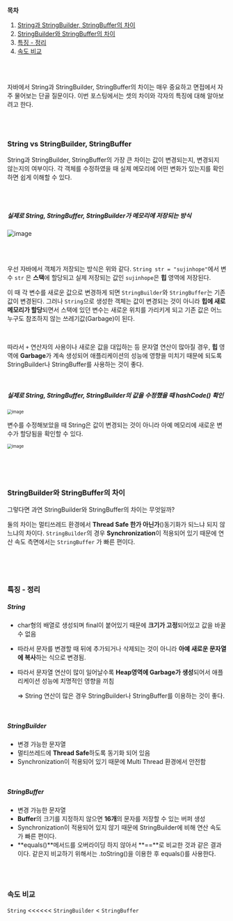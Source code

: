 **목차**

1. <a href="#title1">String과 StringBuilder, StringBuffer의 차이</a>
2. <a href="#title2">StringBuilder와 StringBuffer의 차이</a>
3. <a href="#title3">특징 - 정리</a>
4. <a href="#title4">속도 비교</a>



<br/><br/>

자바에서 String과 StringBuilder, StringBuffer의 차이는 매우 중요하고 면접에서 자주 물어보는 단골 질문이다. 이번 포스팅에서는 셋의 차이와 각자의 특징에 대해 알아보려고 한다.

<br/><br/>

### String vs StringBuilder, StringBuffer

String과 StringBuilder, StringBuffer의 가장 큰 차이는 값이 변경되는지, 변경되지 않는지의 여부이다. 각 객체를 수정하였을 때 실제 메모리에 어떤 변화가 있는지를 확인하면 쉽게 이해할 수 있다.

<br/><br/>

##### 실제로 String, StringBuffer, StringBuilder가 메모리에 저장되는 방식

![image](https://user-images.githubusercontent.com/33229855/109012441-5d574e80-76f5-11eb-8c39-db432b0fc3ca.png)



<br/><br/>

 우선 자바에서 객체가 저장되는 방식은 위와 같다. `String str = "sujinhope"`에서 변수 `str` 은 **스택**에 할당되고 실제 저장되는 값인 `sujinhope`은 **힙** 영역에 저장된다. 

 이 때 각 변수를 새로운 값으로 변경하게 되면 `StringBuilder`와 `StringBuffer`는 기존 값이 변경된다. 그러나 `String`으로 생성한 객체는 값이 변경되는 것이 아니라 **힙에 새로 메모리가 할당**되면서 스택에 있던 변수는 새로운 위치를 가리키게 되고 기존 값은 어느 누구도 참조하지 않는 쓰레기값(Garbage)이 된다.

<br/>

따라서 `+` 연산자의 사용이나 새로운 값을 대입하는 등 문자열 연산이 많아질 경우, **힙** 영역에 **Garbage**가 계속 생성되어 애플리케이션의 성능에 영향을 미치기 때문에 되도록 StringBuilder나 StringBuffer를 사용하는 것이 좋다.

<br/>

##### 실제로 String, StringBuffer, StringBuilder의 값을 수정했을 때 hashCode() 확인

<img src="https://user-images.githubusercontent.com/33229855/109005233-106f7a00-76ed-11eb-9086-6d24d179a8b6.png" alt="image" style="zoom:67%;" />

<br/>

변수를 수정해보았을 때 String은 값이 변경되는 것이 아니라 아예 메모리에 새로운 변수가 할당됨을 확인할 수 있다.

<img src="https://user-images.githubusercontent.com/33229855/109012679-a0192680-76f5-11eb-8dc0-474213be47ce.png" alt="image" style="zoom:67%;" />

<br/><br/><br/>

### StringBuilder와 StringBuffer의 차이

그렇다면 과연 StringBuilder와 StringBuffer의 차이는 무엇일까?

둘의 차이는 멀티쓰레드 환경에서 **Thread Safe 한가 아닌가**()동기화가 되느냐 되지 않느냐의 차이다. `StringBuilder`의 경우 **Synchronization**이 적용되어 있기 때문에 연산 속도 측면에서는 `StringBuffer` 가 빠른 편이다.

<br/><br/><br/>

### 특징 - 정리

##### String

- char형의 배열로 생성되며 final이 붙어있기 때문에 **크기가 고정**되어있고 값을 바꿀 수 없음

- 따라서 문자를 변경할 때 뒤에 추가되거나 삭제되는 것이 아니라 **아예 새로운 문자열에 복사**하는 식으로 변경됨.

- 따라서 문자열 연산이 많이 일어날수록 **Heap영역에 Garbage가 생성**되어서 애플리케이션 성능에 치명적인 영향을 끼침

  => String 연산이 많은 경우 StringBuilder나 StringBuffer를 이용하는 것이 좋다.

<br/>

##### StringBuilder

- 변경 가능한 문자열
- 멀티쓰레드에 **Thread Safe**하도록 동기화 되어 있음
- Synchronization이 적용되어 있기 때문에 Multi Thread 환경에서 안전함

<br/>

##### StringBuffer

- 변경 가능한 문자열
- **Buffer**의 크기를 지정하지 않으면 **16개**의 문자를 저장할 수 있는 버퍼 생성
- Synchronization이 적용되어 있지 않기 때문에 StringBuilder에 비해 연산 속도가 빠른 편이다.
- **equals()**메서드를 오버라이딩 하지 않아서 **==**로 비교한 것과 같은 결과이다. 같은지 비교하기 위해서는 .toString()을 이용한 후 equals()를 사용한다.

<br/><br/>

### 속도 비교

`String` <<<<<< `StringBuilder` < `StringBuffer`

<br/><br/><br/>

<br/>

<br/><br/>

<br/>